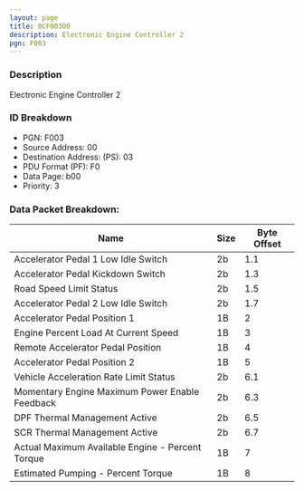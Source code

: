 ```yaml
---
layout: page
title: 0CF00300
description: Electronic Engine Controller 2
pgn: F003
---
```


### Description

Electronic Engine Controller 2

### ID Breakdown
* PGN: F003
* Source Address: 00
* Destination Address: (PS): 03
* PDU Format (PF): F0
* Data Page: b00
* Priority: 3
### Data Packet Breakdown:

| Name | Size | Byte Offset |
| ---- | ---- | ----------- |
| Accelerator Pedal 1 Low Idle Switch | 2b | 1.1 |
| Accelerator Pedal Kickdown Switch | 2b | 1.3 |
| Road Speed Limit Status | 2b | 1.5 |
| Accelerator Pedal 2 Low Idle Switch | 2b | 1.7 |
| Accelerator Pedal Position 1 | 1B | 2 |
| Engine Percent Load At Current Speed | 1B | 3 |
| Remote Accelerator Pedal Position | 1B | 4 |
| Accelerator Pedal Position 2 | 1B | 5 |
| Vehicle Acceleration Rate Limit Status | 2b | 6.1 |
| Momentary Engine Maximum Power Enable Feedback | 2b | 6.3 |
| DPF Thermal Management Active | 2b | 6.5 |
| SCR Thermal Management Active | 2b | 6.7 |
| Actual Maximum Available Engine - Percent Torque | 1B | 7 |
| Estimated Pumping - Percent Torque | 1B | 8 |
